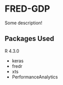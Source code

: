 # FRED-GDP

Some description!




## Packages Used 
R 4.3.0
- keras
- fredr
- xts
- PerformanceAnalytics
  
